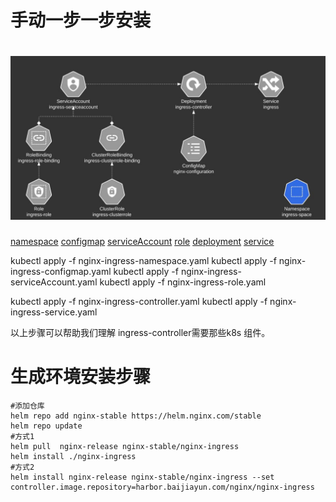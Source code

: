 <!-- kubectl create namespace ingress-space -->
<!-- kubectl create configmap  -n ingress-space nginx-configuration -->
<!-- kubectl create serviceaccount  -n ingress-space ingress-serviceaccount -->
# 手动一步一步安装

<h1 align="center">
  <a href="https://pion.ly"><img src="./recipe/controller-ingress.jpeg" ></a>
</h1>

[namespace](recipe/nginx-ingress-namespace.yaml)
[configmap](recipe/nginx-ingress-configmap.yaml)
[serviceAccount](recipe/nginx-ingress-serviceAccount.yaml)
[role](recipe/nginx-ingress-role.yaml)
[deployment](recipe/nginx-ingress-controller.yaml)
[service](recipe/nginx-ingress-service.yaml)

kubectl apply -f nginx-ingress-namespace.yaml
kubectl apply -f nginx-ingress-configmap.yaml
kubectl apply -f nginx-ingress-serviceAccount.yaml
kubectl apply -f nginx-ingress-role.yaml


kubectl apply -f nginx-ingress-controller.yaml
kubectl apply -f nginx-ingress-service.yaml


以上步骤可以帮助我们理解 ingress-controller需要那些k8s 组件。


# 生成环境安装步骤
```
#添加仓库
helm repo add nginx-stable https://helm.nginx.com/stable
helm repo update
#方式1 
helm pull  nginx-release nginx-stable/nginx-ingress
helm install ./nginx-ingress
#方式2 
helm install nginx-release nginx-stable/nginx-ingress --set controller.image.repository=harbor.baijiayun.com/nginx/nginx-ingress
```